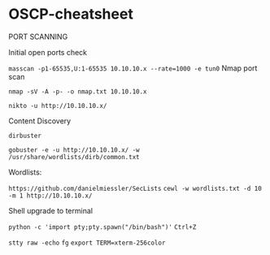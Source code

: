 # OSCP-cheatsheet

PORT SCANNING

Initial open ports check

```masscan -p1-65535,U:1-65535 10.10.10.x --rate=1000 -e tun0```
Nmap port scan

```nmap -sV -A -p- -o nmap.txt 10.10.10.x```

```nikto -u http://10.10.10.x/```


Content Discovery

```dirbuster```

```gobuster -e -u http://10.10.10.x/ -w /usr/share/wordlists/dirb/common.txt```

Wordlists: 

```https://github.com/danielmiessler/SecLists```
```cewl -w wordlists.txt -d 10 -m 1 http://10.10.10.x/```  







Shell upgrade to terminal

```python -c 'import pty;pty.spawn("/bin/bash")'```
   ```Ctrl+Z```
   
   ```stty raw -echo```
   ```fg```
   ```export TERM=xterm-256color```
   
